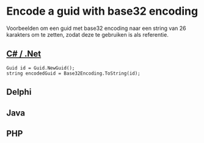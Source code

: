 # Encode a guid with base32 encoding

Voorbeelden om een guid met base32 encoding naar een string van 26 karakters om te zetten, zodat deze te gebruiken is als referentie.


## [C# / .Net](c-sharp/README.md)

	Guid id = Guid.NewGuid();
	string encodedGuid = Base32Encoding.ToString(id);

## Delphi

## Java

## PHP

